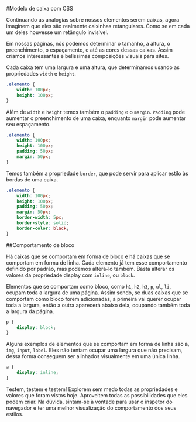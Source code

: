 #Modelo de caixa com CSS

Continuando as analogias sobre nossos elementos serem caixas, agora imaginem que eles são realmente caixinhas retangulares. Como se em cada um deles houvesse um retângulo invisível.

Em nossas páginas, nós podemos determinar o tamanho, a altura, o preenchimento, o espaçamento, e até as cores dessas caixas. Assim criamos interessantes e belíssimas composições visuais para sites.

Cada caixa tem uma largura e uma altura, que determinamos usando as propriedades <code>width</code> e <code>height</code>.

```css
.elemento {
    width: 100px;
    height: 100px;
}
```
Além de <code>width</code> e <code>height</code> temos também o <code>padding</code> e o <code>margin</code>. <code>Padding</code> pode aumentar o preenchimento de uma caixa, enquanto <code>margin</code> pode aumentar seu espaçamento.

```css
.elemento {
    width: 100px;
    height: 100px;
    padding: 50px;
    margin: 50px;
}
```
Temos também a propriedade <code>border</code>, que pode servir para aplicar estilo às bordas de uma caixa.
```css
.elemento {
    width: 100px;
    height: 100px;
    padding: 50px;
    margin: 50px;
    border-width: 5px;
    border-style: solid;
    border-color: black;
}
```
##Comportamento de bloco

Há caixas que se comportam em forma de bloco e há caixas que se comportam em forma de linha. Cada elemento já tem esse comportamento definido por padrão, mas podemos alterá-lo também. Basta alterar os valores da propriedade display com <code>inline</code>, ou <code>block</code>.

Elementos que se comportam como bloco, como <code>h1</code>, <code>h2</code>, <code>h3</code>, <code>p</code>, <code>ul</code>, <code>li</code>, ocupam toda a largura de uma página. Assim sendo, se duas caixas que se comportam como bloco forem adicionadas, a primeira vai querer ocupar toda a largura, então a outra aparecerá abaixo dela, ocupando também toda a largura da página.
```css
p {
    display: block;
}
```
Alguns exemplos de elementos que se comportam em forma de linha são a, <code>img</code>, <code>input</code>, <code>label</code>. Eles não tentam ocupar uma largura que não precisam, dessa forma conseguem ser alinhados visualmente em uma única linha.
```css
a {
    display: inline;
}
```
Testem, testem e testem! Explorem sem medo todas as propriedades e valores que foram vistos hoje. Aproveitem todas as possibilidades que eles podem criar. Na dúvida, sintam-se à vontade para usar o inspetor do navegador e ter uma melhor visualização do comportamento dos seus estilos.
